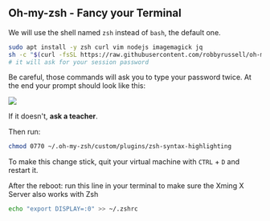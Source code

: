 ## Oh-my-zsh - Fancy your Terminal

We will use the shell named `zsh` instead of `bash`, the default one.

```bash
sudo apt install -y zsh curl vim nodejs imagemagick jq
sh -c "$(curl -fsSL https://raw.githubusercontent.com/robbyrussell/oh-my-zsh/master/tools/install.sh)"
# it will ask for your session password
```

Be careful, those commands will ask you to type your password twice. At the end
your prompt should look like this:

![](images/ubuntu_oh_my_zsh.png)

If it doesn't, **ask a teacher**.

Then run:

```bash
chmod 0770 ~/.oh-my-zsh/custom/plugins/zsh-syntax-highlighting
```

To make this change stick, quit your virtual machine with `CTRL` + `D` and restart it.

After the reboot: run this line in your terminal to make sure the Xming X Server also works with Zsh

```bash
echo "export DISPLAY=:0" >> ~/.zshrc
```
